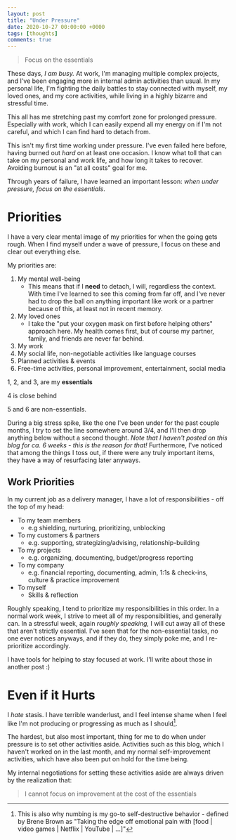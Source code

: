 ```yaml
---
layout: post
title: "Under Pressure"
date: 2020-10-27 00:00:00 +0000
tags: [thoughts]
comments: true
---
```


> Focus on the essentials

These days, *I am busy.* At work, I'm managing multiple complex projects, and I've been engaging more in internal admin activities than usual. In my personal life, I'm fighting the daily battles  to stay connected with myself, my loved ones, and my core activities, while living in a highly bizarre and stressful time. 

This all has me stretching past my comfort zone for prolonged pressure. Especially with work, which I can easily expend all my energy on if I'm not careful, and which I can find hard to detach from.

This isn't my first time working under pressure. I've even failed here before, having burned out *hard* on at least one occasion. I know what toll that can take on my personal and work life, and how long it takes to recover. Avoiding burnout is an "at all costs" goal for me.

Through years of failure, I have learned an important lesson: *when under pressure, focus on the essentials*.

# Priorities

I have a very clear mental image of my priorities for when the going gets rough. When I find myself under a wave of pressure, I focus on these and clear out everything else.

My priorities are:

1. My mental well-being
    - This means that if I **need** to detach, I will, regardless the context. With time I've learned to see this coming from far off, and I've never had to drop the ball on anything important like work or a partner because of this, at least not in recent memory.
2. My loved ones
    - I take the "put your oxygen mask on first before helping others" approach here. My health comes first, but of course my partner, family, and friends are never far behind.
3. My work
4. My social life, non-negotiable activities like language courses
5. Planned activities & events
6. Free-time activities, personal improvement, entertainment, social media

1, 2, and 3, are my **essentials**

4 is close behind

5 and 6 are non-essentials.

During a big stress spike, like the one I've been under for the past couple months, I try to set the line somewhere around 3/4, and I'll then drop anything below without a second thought. *Note that I haven't posted on this blog for ca. 6 weeks - this is the reason for that!* Furthermore, I've noticed that among the things I toss out, if there were any truly important items, they have a way of resurfacing later anyways. 

## Work Priorities

In my current job as a delivery manager, I have a lot of responsibilities - off the top of my head:

- To my team members
    - e.g shielding, nurturing, prioritizing, unblocking
- To my customers & partners
    - e.g. supporting, strategizing/advising, relationship-building
- To my projects
    - e.g. organizing, documenting, budget/progress reporting
- To my company
    - e.g. financial reporting, documenting, admin, 1:1s & check-ins, culture & practice improvement
- To myself
    - Skills & reflection

Roughly speaking, I tend to prioritize my responsibilities in this order. In a normal work week, I strive to meet all of my responsibilities, and generally can. In a stressful week, again *roughly speaking,* I will cut away all of these that aren't strictly essential. I've seen that for the non-essential tasks, no one ever notices anyways, and if they do, they simply poke me, and I re-prioritize accordingly.

I have tools for helping to stay focused at work. I'll write about those in another post :)

# Even if it Hurts

I *hate* stasis. I have terrible wanderlust, and I feel intense shame when I feel like I'm not producing or progressing as much as I should[^1].

The hardest, but also most important, thing for me to do when under pressure is to set other activities aside. Activities such as this blog, which I haven't worked on in the last month, and my normal self-improvement activities, which have also been put on hold for the time being.

My internal negotiations for setting these activities aside are always driven by the realization that:  

> I cannot focus on improvement at the cost of the essentials 

[^1]: This is also why numbing is my go-to self-destructive behavior - defined by Brene Brown as "Taking the edge off emotional pain with [food | video games | Netflix | YouTube | ...]"